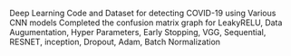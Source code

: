 Deep Learning Code and Dataset for detecting COVID-19 using Various CNN models
Completed the confusion matrix graph for 
    LeakyRELU, 
    Data Augumentation, 
    Hyper Parameters, 
    Early Stopping, 
    VGG, 
    Sequential, 
    RESNET, 
    inception, 
    Dropout, 
    Adam, 
    Batch Normalization
     
